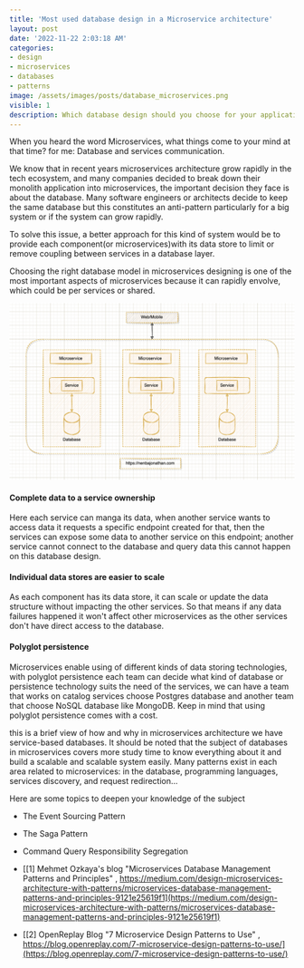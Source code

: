 ```yaml
---
title: 'Most used database design in a Microservice architecture'
layout: post
date: '2022-11-22 2:03:18 AM'
categories:
- design
- microservices
- databases
- patterns
image: /assets/images/posts/database_microservices.png
visible: 1
description: Which database design should you choose for your application on microservices architecture?
---
```


When you heard the word Microservices, what things come to your mind at that time? for me: Database and services communication.

We know that in recent years microservices architecture grow rapidly in the tech ecosystem, and many companies decided to break down their monolith application into microservices, the important decision they face is about the database. Many software engineers or architects decide to keep the same database but this constitutes an anti-pattern particularly for a big system or if the system can grow rapidly.

To solve this issue, a better approach for this kind of system would be to provide each component(or microservices)with its data store to limit or remove coupling between services in a database layer.

Choosing the right database model in microservices designing is one of the most important aspects of microservices because it can rapidly envolve, which could be per services or shared.

![image tooltip here](/assets/images/posts/database_microservices.png)

#### **Complete data to a service ownership**

Here each service can manga its data, when another service wants to access data it requests a specific endpoint created for that, then the services can expose some data to another service on this endpoint; another service cannot connect to the database and query data this cannot happen on this database design.

#### **Individual data stores are easier to scale**

As each component has its data store, it can scale or update the data structure without impacting the other services. So that means if any data failures happened it won't affect other microservices as the other services don't have direct access to the database.

#### **Polyglot persistence**

Microservices enable using of different kinds of data storing technologies, with polyglot persistence each team can decide what kind of database or persistence technology suits the need of the services, we can have a team that works on catalog services choose Postgres database and another team that choose NoSQL database like MongoDB. Keep in mind that using polyglot persistence comes with a cost.

this is a brief view of how and why in microservices architecture we have service-based databases. It should be noted that the subject of databases in microservices covers more study time to know everything about it and build a scalable and scalable system easily. Many patterns exist in each area related to microservices: in the database, programming languages, services discovery, and request redirection...

Here are some topics to deepen your knowledge of the subject

* The Event Sourcing Pattern
* The Saga Pattern
* Command Query Responsibility Segregation

* [[1] Mehmet Ozkaya's blog "Microservices Database Management Patterns and Principles" , https://medium.com/design-microservices-architecture-with-patterns/microservices-database-management-patterns-and-principles-9121e25619f1](https://medium.com/design-microservices-architecture-with-patterns/microservices-database-management-patterns-and-principles-9121e25619f1)

* [[2] OpenReplay Blog "7 Microservice Design Patterns to Use" , https://blog.openreplay.com/7-microservice-design-patterns-to-use/](https://blog.openreplay.com/7-microservice-design-patterns-to-use/)
